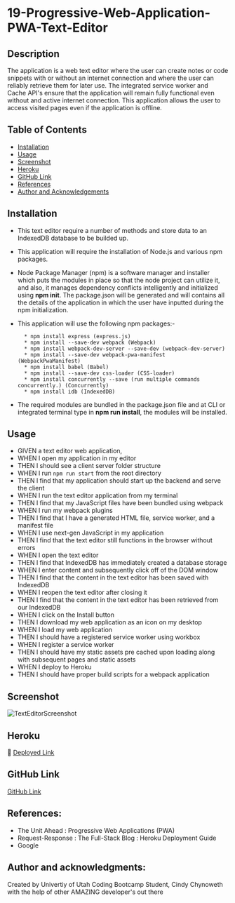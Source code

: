 # 19-Progressive-Web-Application-PWA-Text-Editor


## Description

The application is a web text editor where the user can create notes or code snippets with or without an internet connection and where the user can reliably retrieve them for later use.  The integrated service worker and Cache API's ensure that the application will remain fully functional even without and active internet connection.  This application allows the user to access visited pages even if the application is offline.


## Table of Contents

* [Installation](#installation)
* [Usage](#usage)
* [Screenshot](#screenshot)
* [Heroku](#heroku)
* [GitHub Link](#github-link)
* [References](#references)
* [Author and Acknowledgements](#author-and-acknowledgements)


## Installation

* This text editor require a number of methods and store data to an IndexedDB database to be builded up.

* This application will require the installation of Node.js and various npm packages.

*   Node Package Manager (npm) is a software manager and installer which puts the modules in place so that the node project can utilize it, and also, it manages dependency conflicts intelligently and initialized using **npm init**. The package.json will be generated and will contains all the details of the application in which the user have inputted during the npm initialization. 

*  This application will use the following npm packages:-

         * npm install express (express.js)
         * npm install --save-dev webpack (Webpack)
         * npm install webpack-dev-server --save-dev (webpack-dev-server)
         * npm install --save-dev webpack-pwa-manifest (WebpackPwaManifest)
         * npm install babel (Babel)
         * npm install --save-dev css-loader (CSS-loader)
         * npm install concurrently --save (run multiple commands concurrently.) (Concurrently)
         * npm install idb (IndexedDB)

* The required modules are bundled in the package.json file and at CLI or integrated terminal type in **npm run install**, the modules will be installed.       

## Usage

* GIVEN a text editor web application, 
* WHEN I open my application in my editor
* THEN I should see a client server folder structure
* WHEN I run `npm run start` from the root directory
* THEN I find that my application should start up the backend and serve the client
* WHEN I run the text editor application from my terminal
* THEN I find that my JavaScript files have been bundled using webpack
* WHEN I run my webpack plugins
* THEN I find that I have a generated HTML file, service worker, and a manifest file
* WHEN I use next-gen JavaScript in my application
* THEN I find that the text editor still functions in the browser without errors
* WHEN I open the text editor
* THEN I find that IndexedDB has immediately created a database storage
* WHEN I enter content and subsequently click off of the DOM window
* THEN I find that the content in the text editor has been saved with IndexedDB
* WHEN I reopen the text editor after closing it
* THEN I find that the content in the text editor has been retrieved from our IndexedDB
* WHEN I click on the Install button
* THEN I download my web application as an icon on my desktop
* WHEN I load my web application
* THEN I should have a registered service worker using workbox
* WHEN I register a service worker
* THEN I should have my static assets pre cached upon loading along with subsequent pages and static assets
* WHEN I deploy to Heroku
* THEN I should have proper build scripts for a webpack application 

## Screenshot
![TextEditorScreenshot](https://user-images.githubusercontent.com/105569378/196063121-512ac8dc-dc96-483b-b792-bf115c7ed3ea.png)

## Heroku
🚀 [Deployed Link](https://damp-reaches-38127.herokuapp.com/)

## GitHub Link
[GitHub Link](https://github.com/Cinderbeast/19-Progressive-Web-Application-PWA-Text-Editor) 

## References:

*   The Unit Ahead : Progressive Web Applications (PWA)
*   Request-Response : The Full-Stack Blog : Heroku Deployment Guide
*   Google
 
## Author and acknowledgments:

Created by Univertiy of Utah Coding Bootcamp Student, Cindy Chynoweth with the help of other AMAZING developer's out there​



